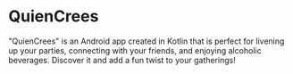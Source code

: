 # QuienCrees
"QuienCrees" is an Android app created in Kotlin that is perfect for livening up your parties, connecting with your friends, and enjoying alcoholic beverages. Discover it and add a fun twist to your gatherings!
